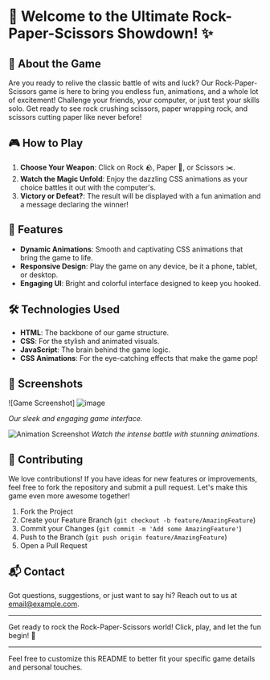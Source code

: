 
# 🎉 Welcome to the Ultimate Rock-Paper-Scissors Showdown! ✨

## 🌟 About the Game

Are you ready to relive the classic battle of wits and luck? Our Rock-Paper-Scissors game is here to bring you endless fun, animations, and a whole lot of excitement! Challenge your friends, your computer, or just test your skills solo. Get ready to see rock crushing scissors, paper wrapping rock, and scissors cutting paper like never before!

## 🎮 How to Play

1. **Choose Your Weapon**: Click on Rock 🪨, Paper 📄, or Scissors ✂️.
2. **Watch the Magic Unfold**: Enjoy the dazzling CSS animations as your choice battles it out with the computer's.
3. **Victory or Defeat?**: The result will be displayed with a fun animation and a message declaring the winner!

## 🚀 Features

- **Dynamic Animations**: Smooth and captivating CSS animations that bring the game to life.
- **Responsive Design**: Play the game on any device, be it a phone, tablet, or desktop.
- **Engaging UI**: Bright and colorful interface designed to keep you hooked.


## 🛠️ Technologies Used

- **HTML**: The backbone of our game structure.
- **CSS**: For the stylish and animated visuals.
- **JavaScript**: The brain behind the game logic.
- **CSS Animations**: For the eye-catching effects that make the game pop!

## 📸 Screenshots

![Game Screenshot] ![image](https://github.com/seeker-Anushri/Rock_paper/assets/112256322/b51c68d4-20fc-4a66-af07-c0a136ba8426)

*Our sleek and engaging game interface.*

![Animation Screenshot](./screenshots/screenshot2.png)
*Watch the intense battle with stunning animations.*

## 🤝 Contributing

We love contributions! If you have ideas for new features or improvements, feel free to fork the repository and submit a pull request. Let's make this game even more awesome together!

1. Fork the Project
2. Create your Feature Branch (`git checkout -b feature/AmazingFeature`)
3. Commit your Changes (`git commit -m 'Add some AmazingFeature'`)
4. Push to the Branch (`git push origin feature/AmazingFeature`)
5. Open a Pull Request

## 📬 Contact

Got questions, suggestions, or just want to say hi? Reach out to us at [email@example.com](mailto:email@example.com).

---

Get ready to rock the Rock-Paper-Scissors world! Click, play, and let the fun begin! 🎉

---

Feel free to customize this README to better fit your specific game details and personal touches.
